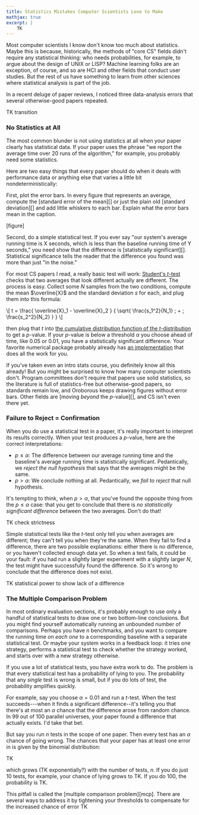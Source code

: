 ```yaml
---
title: Statistics Mistakes Computer Scientists Love to Make
mathjax: true
excerpt: |
    TK
---
```


Most computer scientists I know don't know too much about statistics. Maybe this is because, historically, the methods of "core CS" fields didn't require any statistical thinking: who needs probabilities, for example, to argue about the design of UNIX or LISP? Machine learning folks are an exception, of course, and so are HCI and other fields that conduct user studies. But the rest of us have something to learn from other sciences where statistical analysis is part of the job.

In a recent deluge of paper reviews, I noticed three data-analysis errors that several otherwise-good papers repeated.

TK transition

### No Statistics at All

The most common blunder is not using statistics at all when your paper clearly has statistical data. If your paper uses the phrase "we report the average time over 20 runs of the algorithm," for example, you probably need some statistics.

Here are two easy things that every paper should do when it deals with performance data or anything else that varies a little bit nondeterministically:

First, plot the error bars. In every figure that represents an average, compute the [standard error of the mean][] or just the plain old [standard deviation][] and add little whiskers to each bar. Explain what the error bars mean in the caption.

[figure]

Second, do a simple statistical test. If you ever say "our system's average running time is X seconds, which is less than the baseline running time of Y seconds," you need show that the difference is [statistically significant][]. Statistical significance tells the reader that the difference you found was more than just "in the noise."

For most CS papers I read, a really basic test will work: [Student's $t$-test][ttest] checks that two averages that look different actually are different. The process is easy. Collect some $N$ samples from the two conditions, compute the mean $\overline{X}$ and the standard deviation $s$ for each, and plug them into this formula:

\\[
t =
\frac{ \overline{X}_1 - \overline{X}_2 }
{ \sqrt{ \frac{s_1^2}{N_1} \; + \;
  \frac{s_2^2}{N_2} } }
\\]

then plug that $t$ into [the cumulative distribution function of the $t$-distribution][tdist] to get a $p$-value. If your $p$-value is below a threshold $\alpha$ you choose ahead of time, like 0.05 or 0.01, you have a statistically significant difference. Your favorite numerical package probably already has [an implementation][ttest-numpy] that does all the work for you.

[tdist]: https://en.m.wikipedia.org/wiki/Student%27s_t-distribution
[ttest]: http://vassarstats.net/textbook/ch11pt1.html
[ttest-numpy]: http://docs.scipy.org/doc/scipy/reference/generated/scipy.stats.ttest_ind.html

If you've taken even an intro stats course, you definitely know all this already! But you might be surprised to know how many computer scientists don't. Program committees don't require that papers use solid statistics, so the literature is full of statistics-free but otherwise-good papers, so standards remain low, and Oroborous keeps drawing figures without error bars. Other fields are [moving *beyond* the $p$-value][], and CS isn't even there yet.

### Failure to Reject = Confirmation

When you do use a statistical test in a paper, it's really important to interpret its results correctly. When your test produces a $p$-value, here are the correct interpretations:

* $p \le \alpha$: The difference between our average running time and the baseline's average running time is statistically significant. Pedantically, we *reject the null hypothesis* that says that the averages might be the same.
* $p > \alpha$: We conclude nothing at all. Pedantically, we *fail to reject* that null hypothesis.

It's tempting to think, when $p > \alpha$, that you've found the opposite thing from the $p \le \alpha$ case: that you get to conclude that there is *no statistically significant difference* between the two averages. Don't do that!

TK check strictness

Simple statistical tests like the $t$-test only tell you when averages are different; they can't tell you when they're the same. When they fail to find a difference, there are two possible explanations: either there is no difference, or you haven't collected enough data yet. So when a test fails, it could be your fault: if you had run a slightly larger experiment with a slightly larger $N$, the test might have successfully found the difference. So it's wrong to conclude that the difference does not exist.

TK statistical power to show lack of a difference

### The Multiple Comparison Problem

In most ordinary evaluation sections, it's probably enough to use only a handful of statistical tests to draw one or two bottom-line conclusions. But you might find yourself automatically running an unbounded number of comparisons. Perhaps you have $n$ benchmarks, and you want to compare the running time *on each one* to a corresponding baseline with a separate statistical test. Or maybe your system works in a feedback loop: it tries one strategy, performs a statistical test to check whether the strategy worked, and starts over with a new strategy otherwise.

If you use a lot of statistical tests, you have extra work to do. The problem is that every statistical test has a probability of lying to you. The probability that any *single* test is wrong is small, but if you do lots of test, the probability amplifies quickly.

For example, say you choose $\alpha = 0.01$ and run a $t$-test. When the test succeeds---when it finds a significant difference--it's telling you that there's at most an $\alpha$ chance that the difference arose from random chance. In 99 out of 100 parallel universes, your paper found a difference that actually exists. I'd take that bet.

But say you run $n$ tests in the scope of one paper. Then every test has an $\alpha$ chance of going wrong. The chances that your paper has at least one error in is given by the binomial distribution:

TK

which grows (TK exponentially?) with the number of tests, $n$. If you do just 10 tests, for example, your chance of lying grows to TK. If you do 100, the probability is TK.

This pitfall is called the [multiple comparison problem][mcp]. There are several ways to address it by tightening your thresholds to compensate for the increased chance of error TK

